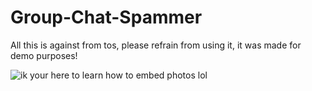 # Group-Chat-Spammer

All this is against from tos, please refrain from using it, it was made for demo purposes!


![ik your here to learn how to embed photos lol](https://i.imgur.com/61ipVpN.png)
